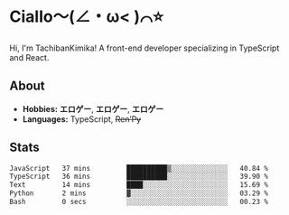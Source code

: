 # Ciallo～(∠・ω< )⌒⭐️

Hi, I'm TachibanKimika! A front-end developer specializing in TypeScript and React.

## About
- **Hobbies:** **エロゲー**, **エロゲー**, **エロゲー**
- **Languages:** TypeScript, ~~Ren’Py~~

## Stats
<!--START_SECTION:waka-->

```txt
JavaScript   37 mins         ██████████▒░░░░░░░░░░░░░░   40.84 %
TypeScript   36 mins         ██████████░░░░░░░░░░░░░░░   39.90 %
Text         14 mins         ████░░░░░░░░░░░░░░░░░░░░░   15.69 %
Python       2 mins          ▓░░░░░░░░░░░░░░░░░░░░░░░░   03.29 %
Bash         0 secs          ░░░░░░░░░░░░░░░░░░░░░░░░░   00.23 %
```

<!--END_SECTION:waka-->

<!-- ![Metrics](https://metrics.lecoq.io/TachibanaKimika?template=classic&base.activity=0&base.community=0&base.repositories=0&languages=1&isocalendar=1&isocalendar.duration=half-year&languages.limit=8&languages.sections=most-used&languages.colors=github&languages.threshold=0%25&languages.indepth=false&languages.recent.load=300&languages.recent.days=14&config.timezone=Asia%2FShanghai)
 -->
